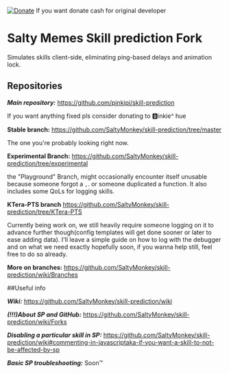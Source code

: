 [![Donate](https://img.shields.io/badge/Donate-PayPal-ff69b4.svg)](https://www.paypal.com/cgi-bin/webscr?cmd=_donations&business=5MTKARBK2CNG8&lc=US&item_name=Pinkie%27s%20TERA%20Mods&currency_code=USD) If you want donate cash for original developer 
# **Salty Memes Skill prediction Fork**
Simulates skills client-side, eliminating ping-based delays and animation lock.


## Repositories

***Main repository:*** https://github.com/pinkipi/skill-prediction

If you want anything fixed pls consider donating to :b:inkie^ hue


**Stable branch:** https://github.com/SaltyMonkey/skill-prediction/tree/master

The one you're probably looking right now.


**Experimental Branch:** https://github.com/SaltyMonkey/skill-prediction/tree/experimental

the "Playground" Branch, might occasionally encounter itself unusable because someone forgot a `,`. or someone duplicated a function.
It also includes some QoLs for logging skills.


**KTera-PTS branch** https://github.com/SaltyMonkey/skill-prediction/tree/KTera-PTS

Currently being work on, we still heavily require someone logging on it to advance further though(config templates will get done sooner or later to ease adding data). I'll leave a simple guide on how to log with the debugger and on what we need exactly hopefully soon, if you wanna help still, feel free to do so already.


**More on branches:** https://github.com/SaltyMonkey/skill-prediction/wiki/Branches


##Useful info

***Wiki:*** https://github.com/SaltyMonkey/skill-prediction/wiki

***(!!!)About SP and GitHub:*** https://github.com/SaltyMonkey/skill-prediction/wiki/Forks

***Disabling a particular skill in SP:*** https://github.com/SaltyMonkey/skill-prediction/wiki#commenting-in-javascriptaka-if-you-want-a-skill-to-not-be-affected-by-sp

***Basic SP troubleshooting:*** Soon™